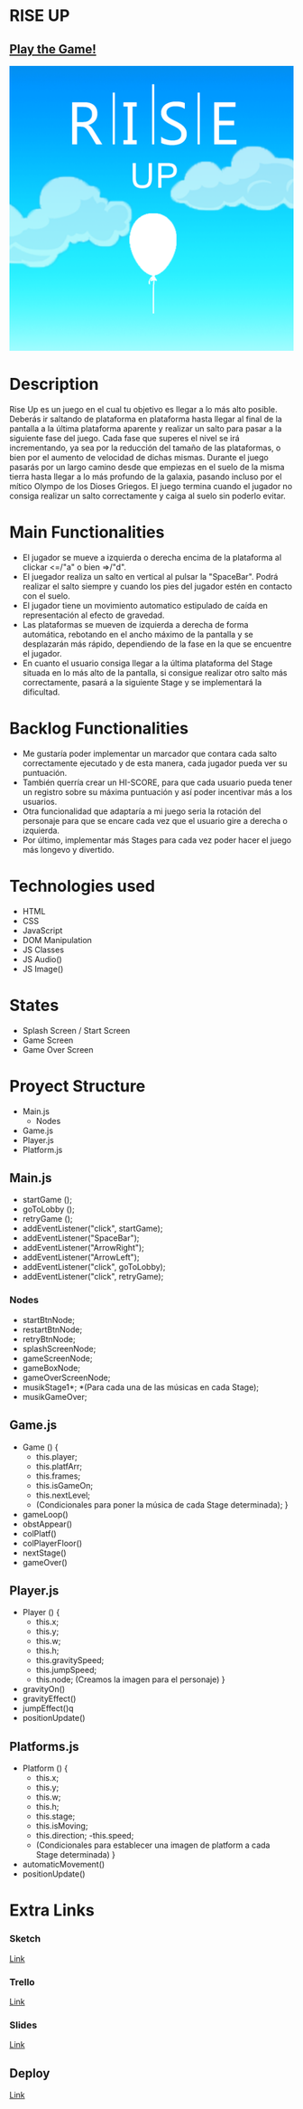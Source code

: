 # RISE UP
## [Play the Game!](https://kratus9.github.io/rise-up/)

![Game Logo](<Fotos/Favicon Rise Up.png>)

# Description

Rise Up es un juego en el cual tu objetivo es llegar a lo más alto posible. Deberás ir saltando de plataforma en plataforma hasta llegar al final de la pantalla a la última plataforma aparente y realizar un salto para pasar a la siguiente fase del juego. Cada fase que superes el nivel se irá incrementando, ya sea por la reducción del tamaño de las plataformas, o bien por el aumento de velocidad de dichas mismas. Durante el juego pasarás por un largo camino desde que empiezas en el suelo de la misma tierra hasta llegar a lo más profundo de la galaxia, pasando incluso por el mítico Olympo de los Dioses Griegos. El juego termina cuando el jugador no consiga realizar un salto correctamente y caiga al suelo sin poderlo evitar.

# Main Functionalities

- El jugador se mueve a izquierda o derecha encima de la plataforma al clickar <=/"a" o bien =>/"d".
- El juegador realiza un salto en vertical al pulsar la "SpaceBar". Podrá realizar el salto siempre y cuando los pies del jugador estén en contacto con el suelo.
- El jugador tiene un movimiento automatico estipulado de caída en representación al efecto de gravedad.
- Las plataformas se mueven de izquierda a derecha de forma automática, rebotando en el ancho máximo de la pantalla y se desplazarán más rápido, dependiendo de la fase en la que se encuentre el jugador.
- En cuanto el usuario consiga llegar a la última plataforma del Stage situada en lo más alto de la pantalla, si consigue realizar otro salto más correctamente, pasará a la siguiente Stage y se implementará la dificultad.

# Backlog Functionalities

- Me gustaría poder implementar un marcador que contara cada salto correctamente ejecutado y de esta manera, cada jugador pueda ver su puntuación.
- También querría crear un HI-SCORE, para que cada usuario pueda tener un registro sobre su máxima puntuación y así poder incentivar más a los usuarios.
- Otra funcionalidad que adaptaría a mi juego seria la rotación del personaje para que se encare cada vez que el usuario gire a derecha o izquierda.
- Por último, implementar más Stages para cada vez poder hacer el juego más longevo y divertido.

# Technologies used

- HTML
- CSS
- JavaScript
- DOM Manipulation
- JS Classes
- JS Audio()
- JS Image()

# States

- Splash Screen / Start Screen
- Game Screen
- Game Over Screen

# Proyect Structure

- Main.js
    - Nodes
- Game.js
- Player.js
- Platform.js

## Main.js

- startGame ();
- goToLobby ();
- retryGame ();
- addEventListener("click", startGame);
- addEventListener("SpaceBar");
- addEventListener("ArrowRight");
- addEventListener("ArrowLeft");
- addEventListener("click", goToLobby);
- addEventListener("click", retryGame);

### Nodes

- startBtnNode;
- restartBtnNode;
- retryBtnNode;
- splashScreenNode;
- gameScreenNode;
- gameBoxNode;
- gameOverScreenNode;
- musikStage1*; *(Para cada una de las músicas en cada Stage);
- musikGameOver;

## Game.js

- Game () {
    - this.player;
    - this.platfArr;
    - this.frames;
    - this.isGameOn;
    - this.nextLevel;
    - (Condicionales para poner la música de cada Stage determinada);
}
- gameLoop()
- obstAppear()
- colPlatf()
- colPlayerFloor()
- nextStage()
- gameOver()

## Player.js 

- Player () {
    - this.x;
    - this.y;
    - this.w;
    - this.h;
    - this.gravitySpeed;
    - this.jumpSpeed;
    - this.node; (Creamos la imagen para el personaje)
}
- gravityOn()
- gravityEffect()
- jumpEffect()q
- positionUpdate()

## Platforms.js

- Platform () {
    - this.x;
    - this.y;
    - this.w;
    - this.h;
    - this.stage;
    - this.isMoving;
    - this.direction;
    -this.speed;
    - (Condicionales para establecer una imagen de platform a cada Stage determinada)
}
- automaticMovement()
- positionUpdate()

# Extra Links 

### Sketch
[Link](https://excalidraw.com/#room=fe116a98ec7f6a5b56df,T0np-bvAYVcmqxHnZNu8kg)

### Trello
[Link](https://trello.com/b/VU13rSIu/rise-up)

### Slides
[Link]()

## Deploy
[Link](https://kratus9.github.io/rise-up/)
